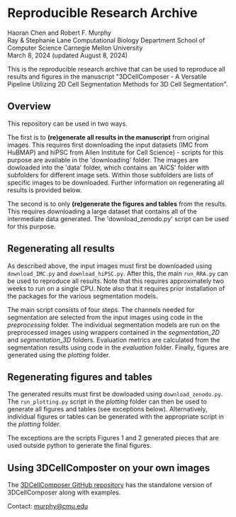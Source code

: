 # Reproducible Research Archive

Haoran Chen and Robert F. Murphy\
Ray & Stephanie Lane Computational Biology Department
School of Computer Science
Carnegie Mellon University\
March 8, 2024 (updated August 8, 2024)

This is the reproducible research archive that can be used to reproduce all results and figures in the manuscript "3DCellComposer - A Versatile Pipeline Utilizing 2D Cell Segmentation Methods for 3D Cell Segmentation".

## Overview

This repository can be used in two ways.  

The first is to **(re)generate all results in the manuscript** from original images.  This requires first downloading the input datasets (IMC from HuBMAP) and hiPSC from Allen Institute for Cell Science) - scripts for this purpose are available in the 'downloading' folder.  The images are dowloaded into the 'data' folder, which contains an 'AICS' folder with subfolders for different image sets.  Within those subfolders are lists of specific images to be downloaded.  Further information on regenerating all results is provided below. 

The second is to only **(re)generate the figures and tables** from the results.  This requires downloading a large dataset that contains all of the intermediate data generated.  The 'download_zenodo.py' script can be used for this purpose.

## Regenerating all results

As described above, the input images must first be downloaded using `download_IMC.py` and `download_hiPSC.py`.  After this, the main `run_RRA.py` can be used to reproduce all results.  Note that this requires approximately two weeks to run on a single CPU.  Note also that it requires prior installation of the packages for the various segmentation models.

The main script consists of four steps.  The channels needed for segmentation are selected from the input images using code in the *preprocessing* folder.  The individual segmentation models are run on the preprocessed images using wrappers contained in the *segmentation_2D* and *segmentation_3D* folders.  Evaluation metrics are calculated from the segmentation results using code in the *evaluation* folder.  Finally, figures are generated using the *plotting* folder.

## Regenerating figures and tables

The generated results must first be dowloaded using `download_zenodo.py`.  The `run_plotting.py` script in the *plotting* folder can then be used to generate all figures and tables (see exceptions below).  Alternatively, individual figures or tables can be generated with the appropriate script in the *plotting* folder.

The exceptions are the scripts Figures 1 and 2 generated pieces that are used outside python to generate the final figures.

## Using 3DCellComposter on your own images

The [3DCellComposer GitHub repository](https://github.com/murphygroup/3DCellComposer) has the standalone version of 3DCellComposer along with examples.

Contact: murphy@cmu.edu






